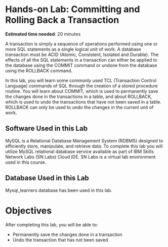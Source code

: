 # Hands-on Lab: Committing and Rolling Back a Transaction
**Estimated time needed**: 20 minutes

A transaction is simply a sequence of operations performed using one or more SQL statements as a single logical unit of work. A database transaction must be ACID (Atomic, Consistent, Isolated and Durable). The effects of all the SQL statements in a transaction can either be applied to the database using the COMMIT command or undone from the database using the ROLLBACK command.

In this lab, you will learn some commonly used TCL (Transaction Control Language) commands of SQL through the creation of a stored procedure routine. You will learn about COMMIT, which is used to permanently save the changes done in the transactions in a table, and about ROLLBACK, which is used to undo the transactions that have not been saved in a table. ROLLBACK can only be used to undo the changes in the current unit of work.

## Software Used in this Lab
MySQL is a Relational Database Management System (RDBMS) designed to efficiently store, manipulate, and retrieve data.
To complete this lab you will utilize MySQL relational database service available as part of IBM Skills Network Labs (SN Labs) Cloud IDE. SN Labs is a virtual lab environment used in this course.

## Database Used in this Lab
Mysql_learners database has been used in this lab.

# Objectives
After completing this lab, you will be able to:

- Permanently save the changes done in a transaction
- Undo the transaction that has not been saved
